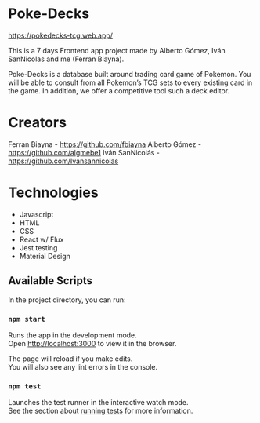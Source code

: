 # Poke-Decks
https://pokedecks-tcg.web.app/

This is a 7 days Frontend app project made by Alberto Gómez, Iván SanNicolas and me (Ferran Biayna).

Poke-Decks is a database built around trading card game of Pokemon. You will be able to consult from all Pokemon’s TCG sets to every existing card in the game. In addition, we offer a competitive tool such a deck editor. 

# Creators
Ferran Biayna - https://github.com/fbiayna
Alberto Gómez - https://github.com/algmebe1
Iván SanNicolás - https://github.com/Ivansannicolas

# Technologies

- Javascript
- HTML
- CSS
- React w/ Flux
- Jest testing
- Material Design

## Available Scripts

In the project directory, you can run:

### `npm start`

Runs the app in the development mode.\
Open [http://localhost:3000](http://localhost:3000) to view it in the browser.

The page will reload if you make edits.\
You will also see any lint errors in the console.

### `npm test`

Launches the test runner in the interactive watch mode.\
See the section about [running tests](https://facebook.github.io/create-react-app/docs/running-tests) for more information.
